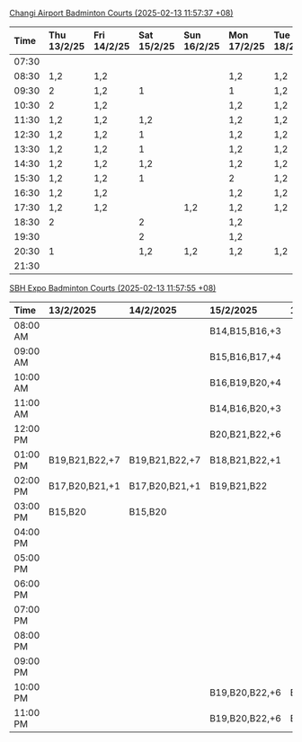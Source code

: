 [Changi Airport Badminton Courts (2025-02-13 11:57:37 +08)](https://www.carc.org.sg/FacilityBooking.aspx)

| Time   | Thu 13/2/25   | Fri 14/2/25   | Sat 15/2/25   | Sun 16/2/25   | Mon 17/2/25   | Tue 18/2/25   | Wed 19/2/25   |
|:-------|:--------------|:--------------|:--------------|:--------------|:--------------|:--------------|:--------------|
| 07:30  |               |               |               |               |               |               |               |
| 08:30  | 1,2           | 1,2           |               |               | 1,2           | 1,2           | 1,2           |
| 09:30  | 2             | 1,2           | 1             |               | 1             | 1,2           | 1,2           |
| 10:30  | 2             | 1,2           |               |               | 1,2           | 1,2           | 1,2           |
| 11:30  | 1,2           | 1,2           | 1,2           |               | 1,2           | 1,2           | 1,2           |
| 12:30  | 1,2           | 1,2           | 1             |               | 1,2           | 1,2           | 2             |
| 13:30  | 1,2           | 1,2           | 1             |               | 1,2           | 1,2           | 1,2           |
| 14:30  | 1,2           | 1,2           | 1,2           |               | 1,2           | 1,2           | 1,2           |
| 15:30  | 1,2           | 1,2           | 1             |               | 2             | 1,2           | 1,2           |
| 16:30  | 1,2           | 1,2           |               |               | 1,2           | 1,2           | 1,2           |
| 17:30  | 1,2           | 1,2           |               | 1,2           | 1,2           | 1,2           | 1,2           |
| 18:30  | 2             |               | 2             |               | 1,2           |               | 2             |
| 19:30  |               |               | 2             |               | 1,2           |               | 1,2           |
| 20:30  | 1             |               | 1,2           | 1,2           | 1,2           | 1,2           | 1,2           |
| 21:30  |               |               |               |               |               |               |               |

[SBH Expo Badminton Courts (2025-02-13 11:57:55 +08)](https://singaporebadmintonhall.getomnify.com/widgets/O3MRKGBH359GA55KHMG1RD)

| Time     | 13/2/2025      | 14/2/2025      | 15/2/2025      | 16/2/2025   | 17/2/2025      | 18/2/2025      | 19/2/2025      |
|:---------|:---------------|:---------------|:---------------|:------------|:---------------|:---------------|:---------------|
| 08:00 AM |                |                | B14,B15,B16,+3 |             | B20,B21,B22,+5 | B16            | B19,B20,B22,+3 |
| 09:00 AM |                |                | B15,B16,B17,+4 |             |                | B16,B17        | B19,B21,B22,+4 |
| 10:00 AM |                |                | B16,B19,B20,+4 |             |                | B20,B21,B22,+1 | B19,B20,B22,+2 |
| 11:00 AM |                |                | B14,B16,B20,+3 |             |                | B20,B21,B22    | B19,B20,B22,+3 |
| 12:00 PM |                |                | B20,B21,B22,+6 |             |                | B19,B21,B22,+4 | B19,B21,B22,+4 |
| 01:00 PM | B19,B21,B22,+7 | B19,B21,B22,+7 | B18,B21,B22,+1 |             |                | B19,B21,B22,+3 | B19,B21,B22,+4 |
| 02:00 PM | B17,B20,B21,+1 | B17,B20,B21,+1 | B19,B21,B22    |             |                | B19,B21,B22,+2 | B19,B21,B22,+4 |
| 03:00 PM | B15,B20        | B15,B20        |                |             |                |                | B18,B19,B20,+2 |
| 04:00 PM |                |                |                |             |                |                | B16            |
| 05:00 PM |                |                |                |             |                | B13            |                |
| 06:00 PM |                |                |                |             |                |                |                |
| 07:00 PM |                |                |                |             |                |                |                |
| 08:00 PM |                |                |                |             |                |                |                |
| 09:00 PM |                |                |                |             |                |                |                |
| 10:00 PM |                |                | B19,B20,B22,+6 | B17         | A10,A8,A9,+6   |                |                |
| 11:00 PM |                |                | B19,B20,B22,+6 | B17,B18,B22 | A10,A8,A9,+7   |                |                |
